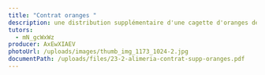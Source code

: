 ```yaml
---
title: "Contrat oranges "
description: une distribution supplémentaire d'une cagette d'oranges début février
tutors:
  - mN_gcWxWz
producer: AxEwXIAEV
photoUrl: /uploads/images/thumb_img_1173_1024-2.jpg
documentPath: /uploads/files/23-2-alimeria-contrat-supp-oranges.pdf
---
```

